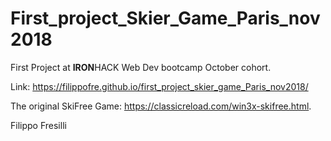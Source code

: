 # First_project_Skier_Game_Paris_nov2018

First Project at <strong>IRON</strong>HACK Web Dev bootcamp October cohort.

Link: https://filippofre.github.io/first_project_skier_game_Paris_nov2018/

The original SkiFree Game: https://classicreload.com/win3x-skifree.html.

Filippo Fresilli
